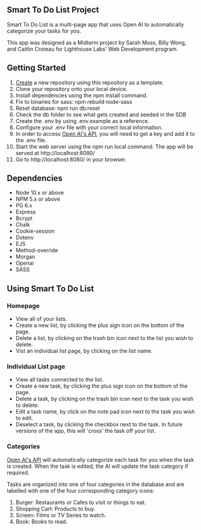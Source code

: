 ## Smart To Do List Project

Smart To Do List is a multi-page app that uses Open AI to automatically categorize your tasks for you.

This app was designed as a Midterm project by Sarah Moss, Billy Wong, and Caitlin Croteau for Lighthouse Labs' Web Development program.

## Getting Started

1. [Create](https://docs.github.com/en/repositories/creating-and-managing-repositories/creating-a-repository-from-a-template) a new repository using this repository as a template.
2. Clone your repository onto your local device.
3. Install dependencies using the npm install command.
4. Fix to binaries for sass: npm rebuild node-sass
5. Reset database: npm run db:reset
6. Check the db folder to see what gets created and seeded in the SDB
7. Create the .env by using .env.example as a reference.
8. Configure your .env file with your correct local information.
9. In order to access [Open AI's API](https://openai.com/api/), you will need to get a key and add it to the .env file.
10. Start the web server using the npm run local command. The app will be served at http://localhost:8080/
11. Go to http://localhost:8080/ in your browser.

## Dependencies

* Node 10.x or above
* NPM 5.x or above
* PG 6.x
* Express
* Bcrypt
* Chalk
* Cookie-session
* Dotenv 
* EJS
* Method-override
* Morgan
* Openai
* SASS

## Using Smart To Do List

### Homepage

* View all of your lists.
* Create a new list, by clicking the plus sign icon on the bottom of the page.
* Delete a list, by clicking on the trash bin icon next to the list you wish to delete.
* Vist an individual list page, by clicking on the list name.

### Individual List page

* View all tasks connected to the list.
* Create a new task, by clicking the plus sign icon on the bottom of the page.
* Delete a task, by clicking on the trash bin icon next to the task you wish to delete.
* Edit a task name, by click on the note pad icon next to the task you wish to edit.
* Deselect a task, by clicking the checkbox next to the task. In future versions of the app, this will 'cross' the task off your list.

### Categories

[Open AI's API](https://openai.com/api/) will automatically categorize each task for you when the task is created. When the task is edited, the AI will update the task category if required.

Tasks are organized into one of four categories in the database and are labelled with one of the four corresponding category icons: 

1. Burger: Restaurants or Cafes to visit or things to eat.
2. Shopping Cart: Products to buy.
3. Screen: Films or TV Series to watch.
4. Book: Books to read.

